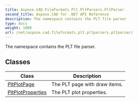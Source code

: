 ```yaml
---
title: Aspose.CAD.FileFormats.Plt.PltParsers.PltParser
second_title: Aspose.CAD for .NET API Reference
description: The namespace contains the PLT file parser
type: docs
weight: 1000
url: /net/aspose.cad.fileformats.plt.pltparsers.pltparser/
---
```

The namespace contains the PLT file parser.

## Classes

| Class | Description |
| --- | --- |
| [PltPlotPage](./pltplotpage/) | The PLT page with draw items. |
| [PltPlotProperties](./pltplotproperties/) | The PLT plot properties. |


